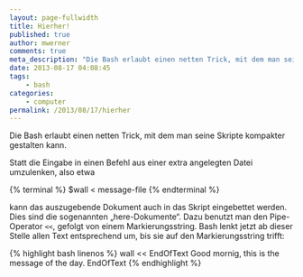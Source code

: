 ```yaml
---
layout: page-fullwidth
title: Hierher!
published: true
author: mwerner
comments: true
meta_description: "Die Bash erlaubt einen netten Trick, mit dem man seine Skripte kompakter gestalten kann."
date: 2013-08-17 04:08:45
tags:
    - bash
categories:
    - computer
permalink: /2013/08/17/hierher
---
```


Die Bash erlaubt einen netten Trick, mit dem man seine Skripte kompakter gestalten kann.
<!--more-->
  Statt die Eingabe in einen Befehl aus einer extra angelegten Datei umzulenken, also etwa

{% terminal %}
$wall < message-file
{% endterminal %}

kann das auszugebende Dokument auch in das Skript eingebettet werden. Dies sind die sogenannten „here-Dokumente“.
Dazu benutzt man den Pipe-Operator `<<`, gefolgt von einem Markierungsstring. Bash lenkt jetzt ab dieser Stelle allen Text entsprechend um, bis sie auf den
Markierungsstring trifft:

{% highlight bash linenos %}
wall << EndOfText
Good mornig, this is the message of the day.
EndOfText
{% endhighlight %}

